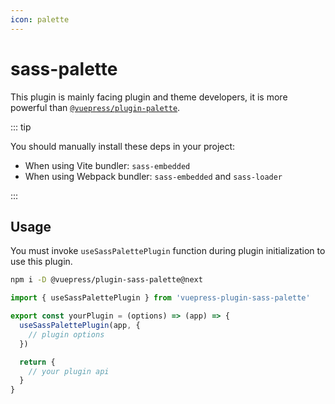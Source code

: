 ```yaml
---
icon: palette
---
```


# sass-palette

<NpmBadge package="@vuepress/plugin-sass-palette" />

This plugin is mainly facing plugin and theme developers, it is more powerful than [`@vuepress/plugin-palette`](../palette.md).

::: tip

You should manually install these deps in your project:

- When using Vite bundler: `sass-embedded`
- When using Webpack bundler: `sass-embedded` and `sass-loader`

:::

## Usage

You must invoke `useSassPalettePlugin` function during plugin initialization to use this plugin.

```bash
npm i -D @vuepress/plugin-sass-palette@next
```

```js title="Your plugin or theme entry"
import { useSassPalettePlugin } from 'vuepress-plugin-sass-palette'

export const yourPlugin = (options) => (app) => {
  useSassPalettePlugin(app, {
    // plugin options
  })

  return {
    // your plugin api
  }
}
```
